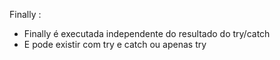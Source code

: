 Finally :

- Finally é executada independente do resultado do try/catch
- E pode existir com try e catch ou apenas try
